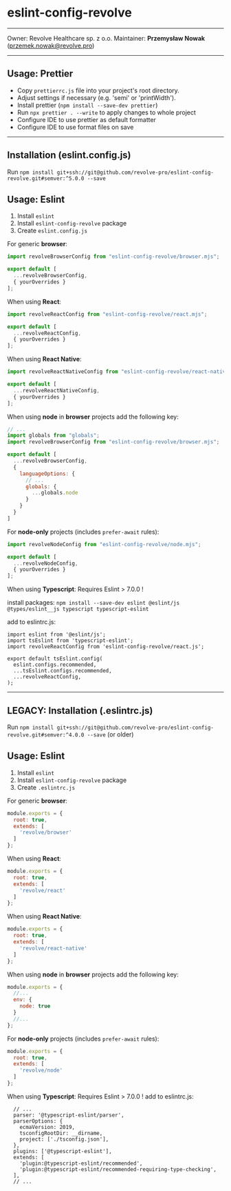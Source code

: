 # eslint-config-revolve

---

Owner: Revolve Healthcare sp. z o.o.
Maintainer: **Przemysław Nowak** (<przemek.nowak@revolve.pro>)

---

## Usage: Prettier

- Copy `prettierrc.js` file into your project's root directory.
- Adjust settings if necessary (e.g. 'semi' or 'printWidth').
- Install prettier (`npm install --save-dev prettier`)
- Run `npx prettier . --write` to apply changes to whole project
- Configure IDE to use prettier as default formatter
- Configure IDE to use format files on save

---

## Installation (eslint.config.js)

Run `npm install git+ssh://git@github.com/revolve-pro/eslint-config-revolve.git#semver:^5.0.0 --save`

## Usage: Eslint

1. Install `eslint`
1. Install `eslint-config-revolve` package
1. Create `eslint.config.js`

For generic **browser**:

```JavaScript
import revolveBrowserConfig from "eslint-config-revolve/browser.mjs";

export default [
  ...revolveBrowserConfig,
  { yourOverrides }
];
```

When using **React**:

```JavaScript
import revolveReactConfig from "eslint-config-revolve/react.mjs";

export default [
  ...revolveReactConfig,
  { yourOverrides }
];
```

When using **React Native**:

```JavaScript
import revolveReactNativeConfig from "eslint-config-revolve/react-native.mjs";

export default [
  ...revolveReactNativeConfig,
  { yourOverrides }
];
```

When using **node** in **browser** projects add the following key:

```JavaScript
// ...
import globals from "globals";
import revolveBrowserConfig from "eslint-config-revolve/browser.mjs";

export default [
  ...revolveBrowserConfig,
  {
    languageOptions: {
      // ...
      globals: {
        ...globals.node
      }
    }
  }
]
```

For **node-only** projects (includes `prefer-await` rules):

```JavaScript
import revolveNodeConfig from "eslint-config-revolve/node.mjs";

export default [
  ...revolveNodeConfig,
  { yourOverrides }
];
```

When using **Typescript**:
Requires Eslint > 7.0.0 !

install packages: `npm install --save-dev eslint @eslint/js @types/eslint__js typescript typescript-eslint`

add to eslintrc.js:

```JS
import eslint from '@eslint/js';
import tsEslint from 'typescript-eslint';
import revolveReactConfig from 'eslint-config-revolve/react.js';

export default tsEslint.config(
  eslint.configs.recommended,
  ...tsEslint.configs.recommended,
  ...revolveReactConfig,
);
```

---

## LEGACY: Installation (.eslintrc.js)

Run `npm install git+ssh://git@github.com/revolve-pro/eslint-config-revolve.git#semver:^4.0.0 --save` (or older)

## Usage: Eslint

1. Install `eslint`
1. Install `eslint-config-revolve` package
1. Create `.eslintrc.js`

For generic **browser**:

```JavaScript
module.exports = {
  root: true,
  extends: [
    'revolve/browser'
  ]
};
```

When using **React**:

```JavaScript
module.exports = {
  root: true,
  extends: [
    'revolve/react'
  ]
};
```

When using **React Native**:

```JavaScript
module.exports = {
  root: true,
  extends: [
    'revolve/react-native'
  ]
};
```

When using **node** in **browser** projects add the following key:

```JavaScript
module.exports = {
  //...
  env: {
    node: true
  }
  //...
};
```

For **node-only** projects (includes `prefer-await` rules):

```JavaScript
module.exports = {
  root: true,
  extends: [
    'revolve/node'
  ]
};
```

When using **Typescript**:
Requires Eslint > 7.0.0 !
add to eslintrc.js:

```JS
  // ...
  parser: '@typescript-eslint/parser',
  parserOptions: {
    ecmaVersion: 2019,
    tsconfigRootDir: __dirname,
    project: ['./tsconfig.json'],
  },
  plugins: ['@typescript-eslint'],
  extends: [
    'plugin:@typescript-eslint/recommended',
    'plugin:@typescript-eslint/recommended-requiring-type-checking',
  ],
  // ...
```
